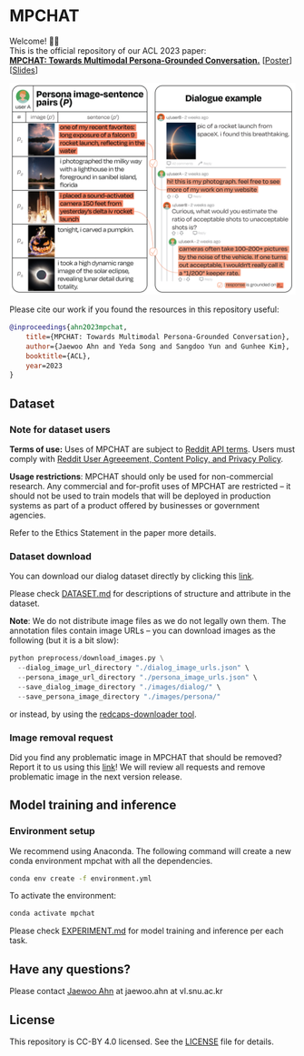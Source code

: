 # MPCHAT

Welcome! 👋🏻\
This is the official repository of our ACL 2023 paper: \
**[MPCHAT: Towards Multimodal Persona-Grounded Conversation.](https://arxiv.org/abs/2305.17388)** [[Poster](assets/acl2023_mpchat_poster.pdf)] [[Slides](assets/acl2023_mpchat_slides.pdf)]

![dialogue illustration](assets/cover.png)

Please cite our work if you found the resources in this repository useful:

```bib
@inproceedings{ahn2023mpchat,
    title={MPCHAT: Towards Multimodal Persona-Grounded Conversation},
    author={Jaewoo Ahn and Yeda Song and Sangdoo Yun and Gunhee Kim},
    booktitle={ACL},
    year=2023
}
```

## Dataset

### Note for dataset users

**Terms of use:** Uses of MPCHAT are subject to [Reddit API terms](https://www.reddit.com/wiki/api-terms/). Users must comply with [Reddit User Agreeement, Content Policy, and Privacy Policy](https://www.redditinc.com/policies).

**Usage restrictions**: MPCHAT should only be used for non-commercial research. Any commercial and for-profit uses of MPCHAT are restricted – it should not be used to train models that will be deployed in production systems as part of a product offered by businesses or government agencies.

Refer to the Ethics Statement in the paper more details.

### Dataset download
You can download our dialog dataset directly by clicking this [link](https://drive.google.com/file/d/18bur87ayw_8NkQsCz_UCml0mHfuytlVu/view?usp=drive_link).

Please check [DATASET.md](DATASET.md) for descriptions of structure and attribute in the dataset.

**Note**: We do not distribute image files as we do not legally own them. The annotation files contain image URLs – you can download images as the following (but it is a bit slow):
```python
python preprocess/download_images.py \
  --dialog_image_url_directory "./dialog_image_urls.json" \
  --persona_image_url_directory "./persona_image_urls.json" \
  --save_dialog_image_directory "./images/dialog/" \
  --save_persona_image_directory "./images/persona/"
```
or instead, by using the [redcaps-downloader tool](https://github.com/redcaps-dataset/redcaps-downloader).

### Image removal request

Did you find any problematic image in MPCHAT that should be removed? Report it to us using this [link](https://docs.google.com/forms/d/e/1FAIpQLSdz6q2IlE3Npr-ZidJmCAW-xMzu48m5-Jcta4r6FXEHwRBGYQ/viewform?usp=sf_link)! We will review all requests and remove problematic image in the next version release.

## Model training and inference

### Environment setup

We recommend using Anaconda. The following command will create a new conda environment mpchat with all the dependencies.
```bash
conda env create -f environment.yml
```

To activate the environment:
```bash
conda activate mpchat
```

Please check [EXPERIMENT.md](EXPERIMENT.md) for model training and inference per each task.

## Have any questions?

Please contact [Jaewoo Ahn](https://ahnjaewoo.github.io) at jaewoo.ahn at vl.snu.ac.kr

## License

This repository is CC-BY 4.0 licensed. See the [LICENSE](https://github.com/ahnjaewoo/mpchat/blob/main/LICENSE) file for details.
